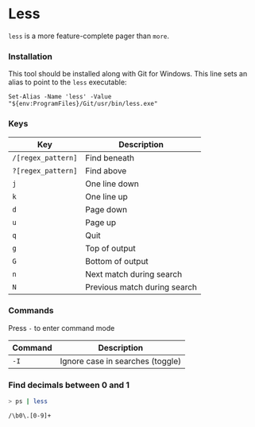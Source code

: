 # Less

`less` is a more feature-complete pager than `more`.

### Installation
This tool should be installed along with Git for Windows. This line sets an alias to point to the `less` executable:

`Set-Alias -Name 'less' -Value "${env:ProgramFiles}/Git/usr/bin/less.exe"`

### Keys
| Key                | Description                 |
|--------------------|-----------------------------|
| `/[regex_pattern]` | Find beneath                |
| `?[regex_pattern]` | Find above                  |
| `j`                | One line down               |
| `k`                | One line up                 |
| `d`                | Page down                   |
| `u`                | Page up                     |
| `q`                | Quit                        |
| `g`                | Top of output               |
| `G`                | Bottom of output            |
| `n`                | Next match during search    |
| `N`                | Previous match during search|

### Commands
Press `-` to enter command mode

| Command | Description                      |
|---------|----------------------------------|
| `-I`    | Ignore case in searches (toggle) |

### Find decimals between 0 and 1
```bash
> ps | less

/\b0\.[0-9]+
```
